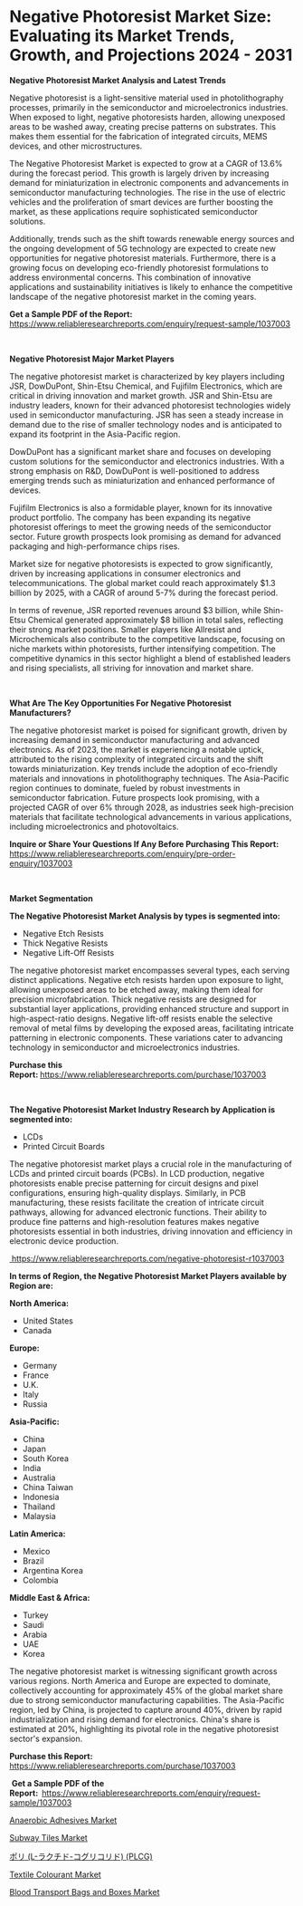 <p><h1>Negative Photoresist Market Size: Evaluating its Market Trends, Growth, and Projections 2024 - 2031</h1></p><p><strong>Negative Photoresist Market Analysis and Latest Trends</strong></p>
<p><p>Negative photoresist is a light-sensitive material used in photolithography processes, primarily in the semiconductor and microelectronics industries. When exposed to light, negative photoresists harden, allowing unexposed areas to be washed away, creating precise patterns on substrates. This makes them essential for the fabrication of integrated circuits, MEMS devices, and other microstructures.</p><p>The Negative Photoresist Market is expected to grow at a CAGR of 13.6% during the forecast period. This growth is largely driven by increasing demand for miniaturization in electronic components and advancements in semiconductor manufacturing technologies. The rise in the use of electric vehicles and the proliferation of smart devices are further boosting the market, as these applications require sophisticated semiconductor solutions. </p><p>Additionally, trends such as the shift towards renewable energy sources and the ongoing development of 5G technology are expected to create new opportunities for negative photoresist materials. Furthermore, there is a growing focus on developing eco-friendly photoresist formulations to address environmental concerns. This combination of innovative applications and sustainability initiatives is likely to enhance the competitive landscape of the negative photoresist market in the coming years.</p></p>
<p><strong>Get a Sample PDF of the Report:&nbsp;</strong> <a href="https://www.reliableresearchreports.com/enquiry/request-sample/1037003">https://www.reliableresearchreports.com/enquiry/request-sample/1037003</a></p>
<p>&nbsp;</p>
<p><strong>Negative Photoresist Major Market Players</strong></p>
<p><p>The negative photoresist market is characterized by key players including JSR, DowDuPont, Shin-Etsu Chemical, and Fujifilm Electronics, which are critical in driving innovation and market growth. JSR and Shin-Etsu are industry leaders, known for their advanced photoresist technologies widely used in semiconductor manufacturing. JSR has seen a steady increase in demand due to the rise of smaller technology nodes and is anticipated to expand its footprint in the Asia-Pacific region.</p><p>DowDuPont has a significant market share and focuses on developing custom solutions for the semiconductor and electronics industries. With a strong emphasis on R&D, DowDuPont is well-positioned to address emerging trends such as miniaturization and enhanced performance of devices.</p><p>Fujifilm Electronics is also a formidable player, known for its innovative product portfolio. The company has been expanding its negative photoresist offerings to meet the growing needs of the semiconductor sector. Future growth prospects look promising as demand for advanced packaging and high-performance chips rises.</p><p>Market size for negative photoresists is expected to grow significantly, driven by increasing applications in consumer electronics and telecommunications. The global market could reach approximately $1.3 billion by 2025, with a CAGR of around 5-7% during the forecast period.</p><p>In terms of revenue, JSR reported revenues around $3 billion, while Shin-Etsu Chemical generated approximately $8 billion in total sales, reflecting their strong market positions. Smaller players like Allresist and Microchemicals also contribute to the competitive landscape, focusing on niche markets within photoresists, further intensifying competition. The competitive dynamics in this sector highlight a blend of established leaders and rising specialists, all striving for innovation and market share.</p></p>
<p>&nbsp;</p>
<p><strong>What Are The Key Opportunities For Negative Photoresist Manufacturers?</strong></p>
<p><p>The negative photoresist market is poised for significant growth, driven by increasing demand in semiconductor manufacturing and advanced electronics. As of 2023, the market is experiencing a notable uptick, attributed to the rising complexity of integrated circuits and the shift towards miniaturization. Key trends include the adoption of eco-friendly materials and innovations in photolithography techniques. The Asia-Pacific region continues to dominate, fueled by robust investments in semiconductor fabrication. Future prospects look promising, with a projected CAGR of over 6% through 2028, as industries seek high-precision materials that facilitate technological advancements in various applications, including microelectronics and photovoltaics.</p></p>
<p><strong>Inquire or Share Your Questions If Any Before Purchasing This Report:</strong> <a href="https://www.reliableresearchreports.com/enquiry/pre-order-enquiry/1037003">https://www.reliableresearchreports.com/enquiry/pre-order-enquiry/1037003</a></p>
<p>&nbsp;</p>
<p><strong>Market Segmentation</strong></p>
<p><strong>The Negative Photoresist Market Analysis by types is segmented into:</strong></p>
<p><ul><li>Negative Etch Resists</li><li>Thick Negative Resists</li><li>Negative Lift-Off Resists</li></ul></p>
<p><p>The negative photoresist market encompasses several types, each serving distinct applications. Negative etch resists harden upon exposure to light, allowing unexposed areas to be etched away, making them ideal for precision microfabrication. Thick negative resists are designed for substantial layer applications, providing enhanced structure and support in high-aspect-ratio designs. Negative lift-off resists enable the selective removal of metal films by developing the exposed areas, facilitating intricate patterning in electronic components. These variations cater to advancing technology in semiconductor and microelectronics industries.</p></p>
<p><strong>Purchase this Report:&nbsp;</strong><a href="https://www.reliableresearchreports.com/purchase/1037003">https://www.reliableresearchreports.com/purchase/1037003</a></p>
<p>&nbsp;</p>
<p><strong>The Negative Photoresist Market Industry Research by Application is segmented into:</strong></p>
<p><ul><li>LCDs</li><li>Printed Circuit Boards</li></ul></p>
<p><p>The negative photoresist market plays a crucial role in the manufacturing of LCDs and printed circuit boards (PCBs). In LCD production, negative photoresists enable precise patterning for circuit designs and pixel configurations, ensuring high-quality displays. Similarly, in PCB manufacturing, these resists facilitate the creation of intricate circuit pathways, allowing for advanced electronic functions. Their ability to produce fine patterns and high-resolution features makes negative photoresists essential in both industries, driving innovation and efficiency in electronic device production.</p></p>
<p><a href="https://www.reliableresearchreports.com/negative-photoresist-r1037003">&nbsp;https://www.reliableresearchreports.com/negative-photoresist-r1037003</a></p>
<p><strong>In terms of Region, the Negative Photoresist Market Players available by Region are:</strong></p>
<p>
    <p> <strong> North America: </strong>
        <ul>
            <li>United States</li>
            <li>Canada</li>
        </ul>
        </p> 
    <p> <strong> Europe: </strong>
        <ul>
            <li>Germany</li>
            <li>France</li>
            <li>U.K.</li>
            <li>Italy</li>
            <li>Russia</li>
        </ul>
        </p> 
    <p> <strong> Asia-Pacific: </strong>
        <ul>
            <li>China</li>
            <li>Japan</li>
            <li>South Korea</li>
            <li>India</li>
            <li>Australia</li>
            <li>China Taiwan</li>
            <li>Indonesia</li>
            <li>Thailand</li>
            <li>Malaysia</li>
        </ul>
        </p> 
    <p> <strong> Latin America: </strong>
        <ul>
            <li>Mexico</li>
            <li>Brazil</li>
            <li>Argentina Korea</li>
            <li>Colombia</li>
        </ul>
        </p> 
    <p> <strong> Middle East & Africa: </strong>
        <ul>
            <li>Turkey</li>
            <li>Saudi</li>
            <li>Arabia</li>
            <li>UAE</li>
            <li>Korea</li>
        </ul>
    </p>
    </p>
<p><p>The negative photoresist market is witnessing significant growth across various regions. North America and Europe are expected to dominate, collectively accounting for approximately 45% of the global market share due to strong semiconductor manufacturing capabilities. The Asia-Pacific region, led by China, is projected to capture around 40%, driven by rapid industrialization and rising demand for electronics. China's share is estimated at 20%, highlighting its pivotal role in the negative photoresist sector's expansion.</p></p>
<p><strong>Purchase this Report: </strong><a href="https://www.reliableresearchreports.com/purchase/1037003">https://www.reliableresearchreports.com/purchase/1037003</a></p>
<p>&nbsp;<strong>Get a Sample PDF of the Report:&nbsp;&nbsp;</strong><a href="https://www.reliableresearchreports.com/enquiry/request-sample/1037003">https://www.reliableresearchreports.com/enquiry/request-sample/1037003</a></p>
<p><strong></strong></p>
<p><p><a href="https://medium.com/@sissyruggahyc1/the-global-anaerobic-adhesives-market-is-at-the-forefront-of-innovation-driving-rapid-industry-b8be416ad5ff">Anaerobic Adhesives Market</a></p><p><a href="https://issuu.com/reportprime-2/docs/subway-tiles-market-size-2030.pptx_32f5bb0c74f31c">Subway Tiles Market</a></p><p><a href="https://medium.com/@billyarton5656871/poly-l-lactide-co-glycolide-plcg-market-%E3%81%AF-%E3%82%B3%E3%82%B9%E3%83%88%E7%AE%A1%E7%90%86%E3%81%A8%E5%8A%B9%E7%8E%87%E5%90%91%E4%B8%8A%E3%82%92%E5%84%AA%E5%85%88%E3%81%97%E3%81%BE%E3%81%99-%E3%81%95%E3%82%89%E3%81%AB-%E5%A0%B1%E5%91%8A%E6%9B%B8%E3%81%AF%E5%B8%82%E5%A0%B4%E3%81%AE%E9%9C%80%E8%A6%81%E9%9D%A2%E3%81%A8%E4%BE%9B%E7%B5%A6%E9%9D%A2%E3%81%AE%E4%B8%A1%E6%96%B9%E3%82%92%E3%82%AB%E3%83%90%E3%83%BC%E3%81%97%E3%81%A6%E3%81%84%E3%81%BE%E3%81%99-031a03bed74d">ポリ (L-ラクチド-コグリコリド) (PLCG)</a></p><p><a href="https://www.linkedin.com/pulse/pioneering-growth-analyzing-global-textile-colourant-market-6azce?trackingId=8MZwhYrrSvOEegQKk31H8g%3D%3D">Textile Colourant Market</a></p><p><a href="https://github.com/LacThu1/Market-Research-Report-List-1/blob/main/blood-transport-bags-and-boxes-market.md">Blood Transport Bags and Boxes Market</a></p></p>